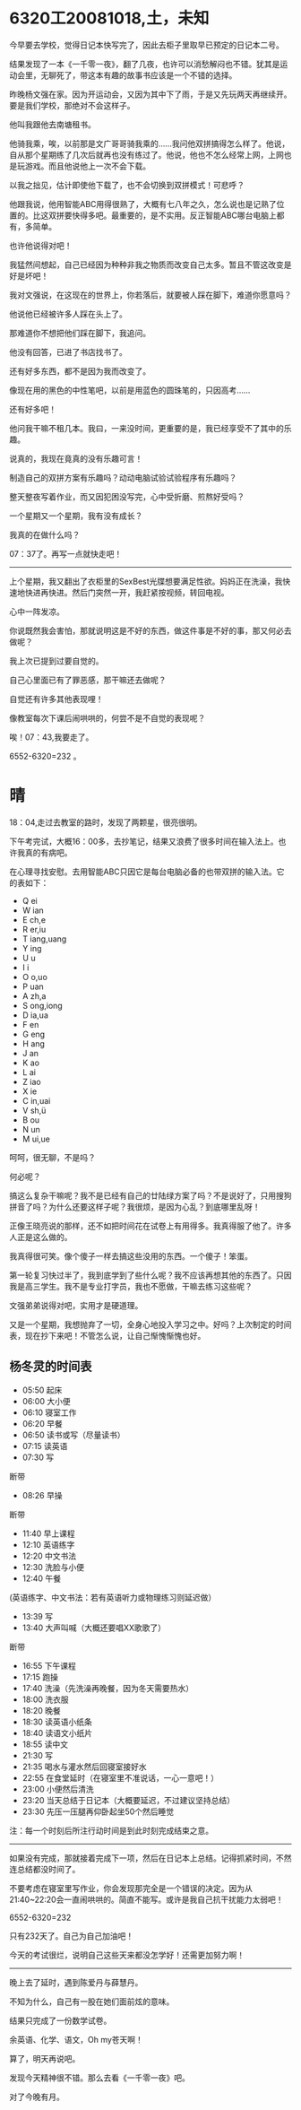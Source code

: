 # 6320工20081018,土，未知

今早要去学校，觉得日记本快写完了，因此去柜子里取早已预定的日记本二号。

结果发现了一本《一千零一夜》，翻了几夜，也许可以消愁解闷也不错。犹其是运动会里，无聊死了，带这本有趣的故事书应该是一个不错的选择。

昨晚杨文强在家。因为开运动会，又因为其中下了雨，于是又先玩两天再继续开。要是我们学校，那绝对不会这样子。

他叫我跟他去南塘租书。

他骑我乘，唉，以前那是文广哥哥骑我乘的……我问他双拼搞得怎么样了。他说，自从那个星期练了几次后就再也没有练过了。他说，他也不怎么经常上网，上网也是玩游戏。而且他说他上一次不会下载。

以我之拙见，估计即使他下载了，也不会切换到双拼模式！可悲呼？

他跟我说，他用智能ABC用得很熟了，大概有七八年之久，怎么说也是记熟了位置的。比这双拼要快得多吧。最重要的，是不实用。反正智能ABC哪台电脑上都有，多简单。

也许他说得对吧！

我猛然间想起，自己已经因为种种非我之物质而改变自己太多。暂且不管这改变是好是坏吧！

我对文强说，在这现在的世界上，你若落后，就要被人踩在脚下，难道你愿意吗？

他说他已经被许多人踩在头上了。

那难道你不想把他们踩在脚下，我追问。

他没有回答，已进了书店找书了。

还有好多东西，都不是因为我而改变了。

像现在用的黑色的中性笔吧，以前是用蓝色的圆珠笔的，只因高考……

还有好多吧！

他问我干嘛不租几本。我曰，一来没时间，更重要的是，我已经享受不了其中的乐趣。

说真的，我现在竟真的没有乐趣可言！

制造自己的双拼方案有乐趣吗？动动电脑试验试验程序有乐趣吗？

整天整夜写着作业，而又因犯困没写完，心中受折磨、煎熬好受吗？

一个星期又一个星期，我有没有成长？

我真的在做什么吗？

07：37了。再写一点就快走吧！

----

上个星期，我又翻出了衣柜里的SexBest光牒想要满足性欲。妈妈正在洗澡，我快速地快进再快进。然后门突然一开，我赶紧按视频，转回电视。

心中一阵发凉。

你说既然我会害怕，那就说明这是不好的东西，做这件事是不好的事，那又何必去做呢？

我上次已提到过要自觉的。

自己心里面已有了罪恶感，那干嘛还去做呢？

自觉还有许多其他表现哩！

像教室每次下课后闹哄哄的，何尝不是不自觉的表现呢？

唉！07：43,我要走了。

6552-6320=232 。

# 晴

18：04,走过去教室的路时，发现了两颗星，很亮很明。

下午考完试，大概16：00多，去抄笔记，结果又浪费了很多时间在输入法上。也许我真的有病吧。

在心理寻找安慰。去用智能ABC只因它是每台电脑必备的也带双拼的输入法。它的表如下：

- Q ei
- W ian
- E ch,e
- R er,iu
- T iang,uang
- Y ing
- U u
- I i
- O o,uo
- P uan
- A zh,a
- S ong,iong
- D ia,ua
- F en
- G eng
- H ang
- J an
- K ao
- L ai
- Z iao
- X ie
- C in,uai
- V sh,ü
- B ou
- N un
- M ui,ue

呵呵，很无聊，不是吗？

何必呢？

搞这么复杂干嘛呢？我不是已经有自己的廿陆绿方案了吗？不是说好了，只用搜狗拼音了吗？为什么还要这样子呢？我很烦，是因为心乱？到底哪里乱呀！

正像王晓亮说的那样，还不如把时间花在试卷上有用得多。我真得服了他了。许多人正是这么做的。

我真得很可笑。像个傻子一样去搞这些没用的东西。一个傻子！笨蛋。

第一轮复习快过半了，我到底学到了些什么呢？我不应该再想其他的东西了。只因我是高三学生。我不是专业打字员，我也不愿做，干嘛去练习这些呢？

文强弟弟说得对吧，实用才是硬道理。

又是一个星期，我想抛弃了一切，全身心地投入学习之中。好吗？上次制定的时间表，现在抄下来吧！不管怎么说，让自己惭愧惭愧也好。

## 杨冬灵的时间表

- 05:50 起床
- 06:00 大小便
- 06:10 寝室工作
- 06:20 早餐
- 06:50 读书或写（尽量读书）
- 07:15 读英语
- 07:30 写

断带

- 08:26 早操

断带

- 11:40 早上课程
- 12:10 英语练字
- 12:20 中文书法
- 12:30 洗脸与小便
- 12:40 午餐

(英语练字、中文书法：若有英语听力或物理练习则延迟做）

- 13:39 写
- 13:40 大声叫喊（大概还要唱XX歌歌了）

断带

- 16:55 下午课程
- 17:15 跑操
- 17:40 洗澡（先洗澡再晚餐，因为冬天需要热水）
- 18:00 洗衣服
- 18:20 晚餐 
- 18:30 读英语小纸条
- 18:40 读语文小纸片
- 18:55 读中文
- 21:30 写
- 21:35 喝水与灌水然后回寝室接好水
- 22:55 在食堂延时（在寝室里不准说话，一心一意吧！）
- 23:00 小便然后清洗
- 23:20 当天总结于日记本（大概要延迟，不过建议坚持总结）
- 23:30 先压一压腿再仰卧起坐50个然后睡觉

注：每一个时刻后所注行动时间是到此时刻完成结束之意。

----

如果没有完成，那就接着完成下一项，然后在日记本上总结。记得抓紧时间，不然连总结都没时间了。

不要考虑在寝室里写作业，你会发现那完全是一个错误的决定。因为从21:40~22:20会一直闹哄哄的。简直不能写。或许是我自己抗干扰能力太弱吧！

6552-6320=232

只有232天了。自己为自己加油吧！

今天的考试很烂，说明自己这些天来都没怎学好！还需更加努力啊！

----

晚上去了延时，遇到陈爱丹与薛慧丹。

不知为什么，自己有一股在她们面前炫的意味。

结果只完成了一份数学试卷。

余英语、化学、语文，Oh my苍天啊！

算了，明天再说吧。

发现今天精神很不错。那么去看《一千零一夜》吧。

对了今晚有月。
